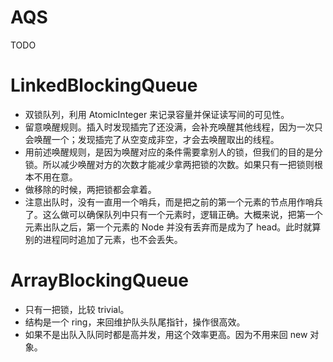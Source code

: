 AQS
===
TODO

LinkedBlockingQueue
===
- 双锁队列，利用 AtomicInteger 来记录容量并保证读写间的可见性。
- 留意唤醒规则。插入时发现插完了还没满，会补充唤醒其他线程，因为一次只会唤醒一个；发现插完了从空变成非空，才会去唤醒取出的线程。
- 用前述唤醒规则，是因为唤醒对应的条件需要拿别人的锁，但我们的目的是分锁。所以减少唤醒对方的次数才能减少拿两把锁的次数。如果只有一把锁则根本不用在意。
- 做移除的时候，两把锁都会拿着。
- 注意出队时，没有一直用一个哨兵，而是把之前的第一个元素的节点用作哨兵了。这么做可以确保队列中只有一个元素时，逻辑正确。大概来说，把第一个元素出队之后，第一个元素的 Node 并没有丢弃而是成为了 head。此时就算别的进程同时追加了元素，也不会丢失。

ArrayBlockingQueue
===
- 只有一把锁，比较 trivial。
- 结构是一个 ring，来回维护队头队尾指针，操作很高效。
- 如果不是出队入队同时都是高并发，用这个效率更高。因为不用来回 new 对象。